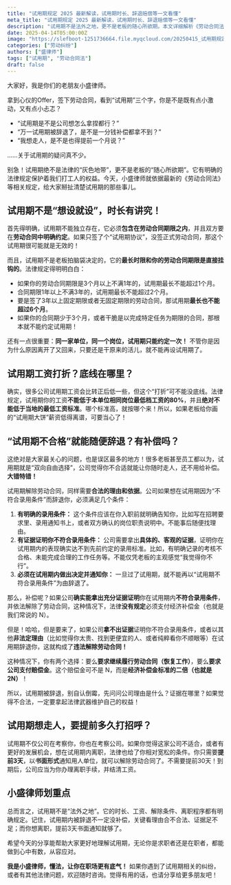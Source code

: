 ```yaml
---
title: "试用期规定 2025 最新解读，试用期时长、辞退赔偿等一文看懂"
meta_title: "试用期规定 2025 最新解读，试用期时长、辞退赔偿等一文看懂"
description: "试用期不是法外之地，更不是老板的随心所欲期。本文详细解析《劳动合同法》关于试用期的规定，包括合法时长限制、最低工资标准、解除劳动合同的法定条件以及离职提前通知期限。小盛律师为您揭示试用期被辞退是否有补偿、如何维护自身权益等关键问题，帮助打工人在职场中更有底气。"
date: 2025-04-14T05:00:00Z
image: "https://slefboot-1251736664.file.myqcloud.com/20250415_试用期规定.png/webp"
categories: ["劳动纠纷"]
authors: ["盛律师"]
tags: ["试用期", "劳动合同法"]
draft: false
---
```


大家好，我是你们的老朋友小盛律师。

拿到心仪的Offer，签下劳动合同，看到“试用期”三个字，你是不是既有点小激动，又有点小忐忑？

- “试用期是不是公司想怎么拿捏都行？”
- “万一试用期被辞退了，是不是一分钱补偿都拿不到？”
- “我想走人，是不是也得提前一个月说？”

……关于试用期的疑问真不少。

别急！试用期绝不是法律的“灰色地带”，更不是老板的“随心所欲期”。它有明确的法律规定保护着我们打工人的权益。今天，小盛律师就依据最新的《劳动合同法》等相关规定，给大家掰扯清楚试用期的那些事儿。

## 试用期不是“想设就设”，时长有讲究！

首先得明确，试用期不能独立存在，它必须**包含在劳动合同期限之内**，并且双方要在**劳动合同中明确约定**。如果只签了个“试用期协议”，没签正式劳动合同，那这个试用期很可能就是无效的！

而且，试用期不是老板拍脑袋决定的，它的**最长时限和你的劳动合同期限是直接挂钩的**。法律规定得明明白白：

* 如果你的劳动合同期限是3个月以上不满1年的，试用期最长不能超过1个月。
* 合同期限1年以上不满3年的，试用期最长不能超过2个月。
* 要是签了3年以上固定期限或者无固定期限的劳动合同，那试用期**最长也不能超过6个月**。
* 如果你的合同期少于3个月，或者干脆是以完成特定任务为期限的合同，那根本就不能约定试用期！

还有一点很重要：**同一家单位，同一个岗位，试用期只能约定一次！** 不管你是因为什么原因离开了又回来，只要还是干原来的活儿，就不能再设试用期了。

## 试用期工资打折？底线在哪里？

确实，很多公司试用期工资会比转正后低一些，但这个“打折”可不能没底线。法律规定，试用期你的工资**不能低于本单位相同岗位最低档工资的80%**，并且**绝对不能低于当地的最低工资标准**。哪个标准高，就按哪个来！所以，如果老板给你画的“试用期大饼”薪资低得离谱，可要当心了！

## “试用期不合格”就能随便辞退？有补偿吗？

这绝对是大家最关心的问题，也是误区最多的地方！很多老板甚至员工都以为，试用期就是“双向自由选择”，公司觉得你不合适就能让你随时走人，还不用给补偿。**大错特错！**

试用期解除劳动合同，同样需要**合法的理由和依据**。公司如果想在试用期因为“不符合录用条件”而辞退你，必须满足几个条件：

1.  **有明确的录用条件：** 这个条件应该在你入职前就明确告知你，比如写在招聘要求里、录用通知书上，或者双方确认的岗位职责说明中。不能事后随便找理由。
2.  **有证据证明你不符合录用条件：** 公司需要拿出**具体的、客观的证据**，证明你在试用期内的表现确实达不到先前约定的录用标准。比如，有明确记录的考核不合格、未能完成合理的工作任务等。不能仅凭老板的主观感觉“我觉得你不行”。
3.  **必须在试用期内做出决定并通知你：** 一旦过了试用期，就不能再以“试用期不符合录用条件”为由辞退了。

那么，补偿呢？如果公司**确实能拿出充分证据证明**你在试用期内**不符合录用条件**，并依法解除了劳动合同，这种情况下，法律**没有规定**必须支付经济补偿金（也就是我们常说的 N）。

但是！哈哈，但是要来了，如果公司**拿不出证据**证明你不符合录用条件，或者以其他**非法定理由**（比如觉得你太贵、找到更便宜的人、或者纯粹看你不顺眼等）在试用期辞退你，这就构成了**违法解除劳动合同！**

这种情况下，你有两个选择：要么**要求继续履行劳动合同（恢复工作）**，要么**要求公司支付赔偿金**。这个赔偿金可不是 N，而是**经济补偿金标准的二倍（也就是2N）**！

所以，试用期被辞退，别自认倒霉，先问问公司理由是什么？证据在哪里？如果觉得不合法，一定要拿起法律武器维护自己的权益！

## 试用期想走人，要提前多久打招呼？

试用期不仅公司在考察你，你也在考察公司。如果你觉得这家公司不适合，或者有更好的发展机会，想在试用期内离职，法律也给了你相对宽松的条件。你只需要**提前3天**，以**书面形式**通知用人单位，就可以解除劳动合同了。不需要提前30天！到期后，公司应当为你办理离职手续，并结清工资。

## 小盛律师划重点

总而言之，试用期不是“法外之地”。它的时长、工资、解除条件、离职程序都有明确规定。记住，试用期内被辞退不一定没补偿，关键看理由合不合法、证据足不足；而你想离职，提前3天书面通知就够了。

希望今天的分享能帮助大家更好地理解试用期，无论你是求职者还是在职者，都能做到心中有数，从容应对。

**我是小盛律师，懂法，让你在职场更有底气！** 如果你遇到了试用期相关的纠纷，或者有其他法律问题，欢迎随时咨询。觉得有用的话，也请分享给更多朋友吧！
